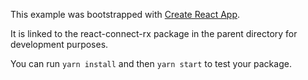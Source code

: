 This example was bootstrapped with [Create React App](https://github.com/facebook/create-react-app).

It is linked to the react-connect-rx package in the parent directory for development purposes.

You can run `yarn install` and then `yarn start` to test your package.
